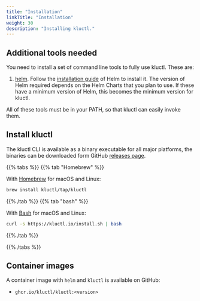 ```yaml
---
title: "Installation"
linkTitle: "Installation"
weight: 30
description: "Installing kluctl."
---
```


## Additional tools needed

You need to install a set of command line tools to fully use kluctl. These are:

1. [helm](https://helm.sh/). Follow the [installation guide](https://helm.sh/docs/intro/install/) of Helm to install it.
   The version of Helm required depends on the Helm Charts that you
   plan to use. If these have a minimum version of Helm, this becomes the minimum version for kluctl.

All of these tools must be in your PATH, so that kluctl can easily invoke them.

## Install kluctl

The kluctl CLI is available as a binary executable for all major platforms,
the binaries can be downloaded form GitHub
[releases page](https://github.com/kluctl/kluctl/releases).

{{% tabs %}}
{{% tab "Homebrew" %}}

With [Homebrew](https://brew.sh) for macOS and Linux:

```sh
brew install kluctl/tap/kluctl
```

{{% /tab %}}
{{% tab "bash" %}}

With [Bash](https://www.gnu.org/software/bash/) for macOS and Linux:

```sh
curl -s https://kluctl.io/install.sh | bash
```

{{% /tab %}}

<!-- TODO uncomment when chocolatey support is implemented
{{% tab "Chocolatey" %}}

With [Chocolatey](https://chocolatey.org/) for Windows:

```powershell
choco install kluctl
```

{{% /tab %}}
-->
{{% /tabs %}}

<!-- TODO uncomment this when completion is implemented
To configure your shell to load `kluctl` [bash completions](./cmd/kluctl_completion_bash.md) add to your profile:

```sh
. <(kluctl completion bash)
```

[`zsh`](./cmd/kluctl_completion_zsh.md), [`fish`](./cmd/kluctl_completion_fish.md),
and [`powershell`](./cmd/kluctl_completion_powershell.md)
are also supported with their own sub-commands.

-->

## Container images

A container image with `helm` and `kluctl` is available on GitHub:

* `ghcr.io/kluctl/kluctl:<version>`

